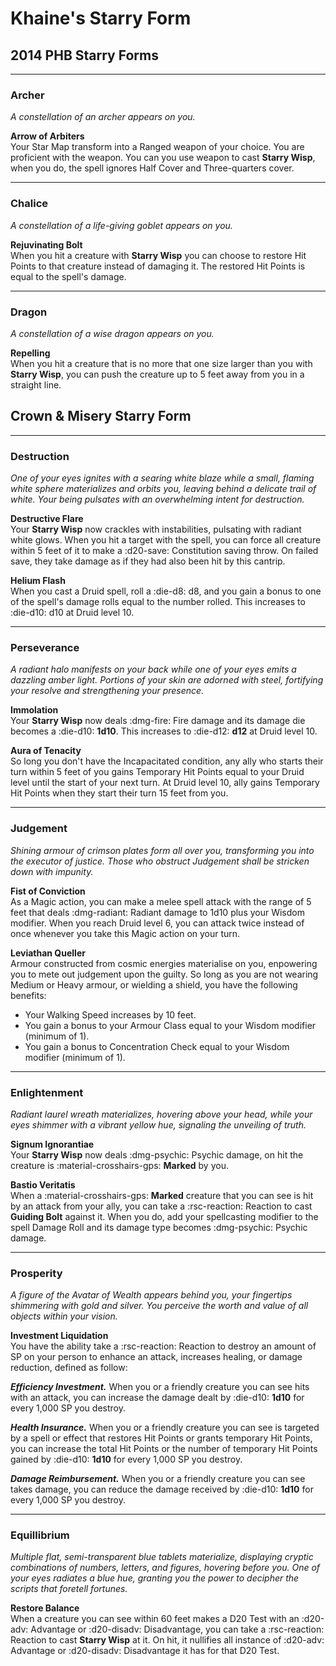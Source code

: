 # Khaine's Starry Form

## 2014 PHB Starry Forms

---

### Archer

*A constellation of an archer appears on you.*

**Arrow of Arbiters**  
Your Star Map transform into a Ranged weapon of your choice. You are proficient with the weapon. You can you use weapon to cast **Starry Wisp**, when you do, the spell ignores Half Cover and Three-quarters cover.

---

### Chalice

*A constellation of a life-giving goblet appears on you.* 

**Rejuvinating Bolt**  
When you hit a creature with **Starry Wisp** you can choose to restore Hit Points to that creature instead of damaging it. The restored Hit Points is equal to the spell's damage.

---

### Dragon

*A constellation of a wise dragon appears on you.* 

**Repelling**  
When you hit a creature that is no more that one size larger than you with **Starry Wisp**, you can push the creature up to 5 feet away from you in a straight line.

## Crown & Misery Starry Form

---

### Destruction

*One of your eyes ignites with a searing white blaze while a small, flaming white sphere materializes and orbits you, leaving behind a delicate trail of white. Your being pulsates with an overwhelming intent for destruction.*

**Destructive Flare**  
Your **Starry Wisp** now crackles with instabilities, pulsating with radiant white glows. When you hit a target with the spell, you can force all creature within 5 feet of it to make a :d20-save: Constitution saving throw. On failed save, they take damage as if they had also been hit by this cantrip.

**Helium Flash**  
When you cast a Druid spell, roll a :die-d8: d8, and you gain a bonus to one of the spell's damage rolls equal to the number rolled. This increases to :die-d10: d10 at Druid level 10.

---

### Perseverance

*A radiant halo manifests on your back while one of your eyes emits a dazzling amber light. Portions of your skin are adorned with steel, fortifying your resolve and strengthening your presence.*
 
**Immolation**  
Your **Starry Wisp** now deals :dmg-fire: Fire damage and its damage die becomes a :die-d10: **1d10**. This increases to :die-d12: **d12** at Druid level 10.

**Aura of Tenacity**  
So long you don't have the Incapacitated condition, any ally who starts their turn within 5 feet of you gains Temporary Hit Points equal to your Druid level until the start of your next turn. At Druid level 10, ally gains Temporary Hit Points when they start their turn 15 feet from you.

---

### Judgement

*Shining armour of crimson plates form all over you, transforming you into the executor of justice. Those who obstruct Judgement shall be stricken down with impunity.*

**Fist of Conviction**  
As a Magic action, you can make a melee spell attack with the range of 5 feet that deals :dmg-radiant: Radiant damage to 1d10 plus your Wisdom modifier. When you reach Druid level 6, you can attack twice instead of once whenever you take this Magic action on your turn.

**Leviathan Queller**  
Armour constructed from cosmic energies materialise on you, enpowering you to mete out judgement upon the guilty. So long as you are not wearing Medium or Heavy armour, or wielding a shield, you have the following benefits:

- Your Walking Speed increases by 10 feet.
- You gain a bonus to your Armour Class equal to your Wisdom modifier (minimum of 1).
- You gain a bonus to Concentration Check equal to your Wisdom modifier (minimum of 1).

---

### Enlightenment

*Radiant laurel wreath materializes, hovering above your head, while your eyes shimmer with a vibrant yellow hue, signaling the unveiling of truth.*

**Signum Ignorantiae**  
Your **Starry Wisp** now deals :dmg-psychic: Psychic damage, on hit the creature is :material-crosshairs-gps: **Marked** by you.

**Bastio Veritatis**  
When a :material-crosshairs-gps: **Marked** creature that you can see is hit by an attack from your ally, you can take a :rsc-reaction: Reaction to cast **Guiding Bolt** against it. When you do, add your spellcasting modifier to the spell Damage Roll and its damage type becomes :dmg-psychic: Psychic damage.

---

### Prosperity

*A figure of the Avatar of Wealth appears behind you, your fingertips shimmering with gold and silver. You perceive the worth and value of all objects within your vision.*

**Investment Liquidation**  
You have the ability take a :rsc-reaction: Reaction to destroy an amount of SP on your person to enhance an attack, increases healing, or damage reduction, defined as follow:

***Efficiency Investment.*** When you or a friendly creature you can see hits with an attack, you can increase the damage dealt by :die-d10: **1d10** for every 1,000 SP you destroy.

***Health Insurance.*** When you or a friendly creature you can see is targeted by a spell or effect that restores Hit Points or grants temporary Hit Points, you can increase the total Hit Points or the number of temporary Hit Points gained by :die-d10: **1d10** for every 1,000 SP you destroy.

***Damage Reimbursement.*** When you or a friendly creature you can see takes damage, you can reduce the damage received by :die-d10: **1d10** for every 1,000 SP you destroy.

---

### Equillibrium

*Multiple flat, semi-transparent blue tablets materialize, displaying cryptic combinations of numbers, letters, and figures, hovering before you. One of your eyes radiates a blue hue, granting you the power to decipher the scripts that foretell fortunes.*

**Restore Balance**  
When a creature you can see within 60 feet makes a D20 Test with an :d20-adv: Advantage or :d20-disadv: Disadvantage, you can take a :rsc-reaction: Reaction to cast **Starry Wisp** at it. On hit, it nullifies all instance of :d20-adv: Advantage or :d20-disadv: Disadvantage it has for that D20 Test.
